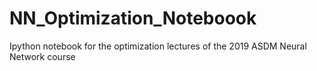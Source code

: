 # NN_Optimization_Noteboook
Ipython notebook for the optimization lectures of the 2019 ASDM Neural Network course
